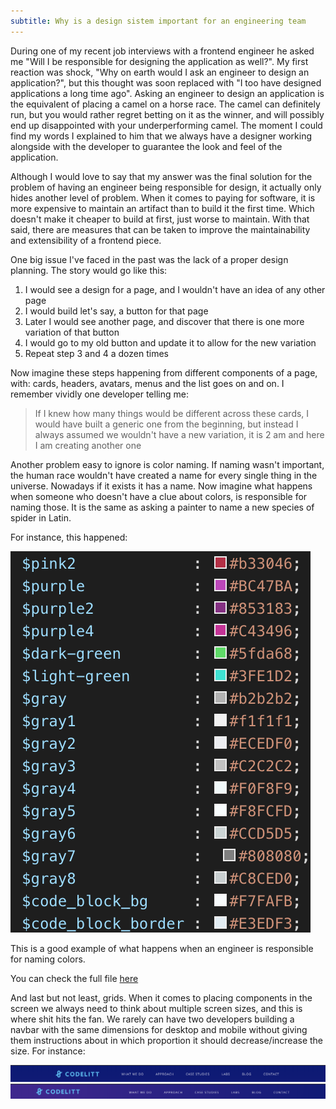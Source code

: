```yaml
---
subtitle: Why is a design sistem important for an engineering team
---
```


During one of my recent job interviews with a frontend engineer he asked me "Will I be responsible for designing the application as well?". My first reaction was shock, "Why on earth would I ask an engineer to design an application?", but this thought was soon replaced with "I too have designed applications a long time ago". Asking an engineer to design an application is the equivalent of placing a camel on a horse race. The camel can definitely run, but you would rather regret betting on it as the winner, and will possibly end up disappointed with your underperforming camel. The moment I could find my words I explained to him that we always have a designer working alongside with the developer to guarantee the look and feel of the application.

Although I would love to say that my answer was the final solution for the problem of having an engineer being responsible for design, it actually only hides another level of problem. When it comes to paying for software, it is more expensive to maintain an artifact than to build it the first time. Which doesn't make it cheaper to build at first, just worse to maintain. With that said, there are measures that can be taken to improve the maintainability and extensibility of a frontend piece. 

One big issue I've faced in the past was the lack of a proper design planning. The story would go like this:

1. I would see a design for a page, and I wouldn't have an idea of any other page
2. I would build let's say, a button for that page
3. Later I would see another page, and discover that there is one more variation of that button
4. I would go to my old button and update it to allow for the new variation
5. Repeat step 3 and 4 a dozen times

Now imagine these steps happening from different components of a page, with: cards, headers, avatars, menus and the list goes on and on. I remember vividly one developer telling me:

> If I knew how many things would be different across these cards, I would have built a generic one from the beginning, but instead I always assumed we wouldn't have a new variation, it is 2 am and here I am creating another one

Another problem easy to ignore is color naming. If naming wasn't important, the human race wouldn't have created a name for every single thing in the universe. Nowadays if it exists it has a name. Now imagine what happens when someone who doesn't have a clue about colors, is responsible for naming those. It is the same as asking a painter to name a new species of spider in Latin. 

For instance, this happened:

![Messy SASS colors example](https://raw.githubusercontent.com/kaiomagalhaes/kaiomagalhaes.github.io/master/_posts/images/design-system-1.png)


This is a good example of what happens when an engineer is responsible for naming colors. 

You can check the full file [here](https://gist.github.com/kaiomagalhaes/0f0043451ca3b4afb5c6065fa0fd3ada)

And last but not least, grids. When it comes to placing components in the screen we always need to think about multiple screen sizes, and this is where shit hits the fan. We rarely can have two developers building a navbar with the same dimensions for desktop and mobile without giving them instructions about in which proportion it should decrease/increase the size. For instance:

![Header example 1](https://raw.githubusercontent.com/kaiomagalhaes/kaiomagalhaes.github.io/master/_posts/images/design-system-2.png)
![Header example 2](https://raw.githubusercontent.com/kaiomagalhaes/kaiomagalhaes.github.io/master/_posts/images/design-system-3.png)